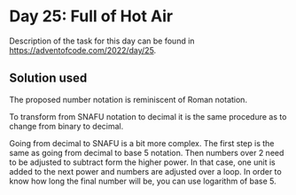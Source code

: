 # Day 25: Full of Hot Air

Description of the task for this day can be found in https://adventofcode.com/2022/day/25.

## Solution used

The proposed number notation is reminiscent of Roman notation. 

To transform from SNAFU notation to decimal it is the same procedure as to change from binary to decimal.

Going from decimal to SNAFU is a bit more complex. The first step is the same as going from decimal to base 5 notation. Then numbers over 2 need to be adjusted to subtract form the higher power. In that case, one unit is added to the next power and numbers are adjusted over a loop. In order to know how long the final number will be, you can use logarithm of base 5.
